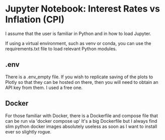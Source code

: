# Jupyter Notebook: Interest Rates vs Inflation (CPI)

I assume that the user is familiar in Python and in how to load Jupyter.

If using a virtual environment, such as venv or conda, you can use the requirements.txt file to load relevant Python modules.

## .env

There is a .env_empty file. If you wish to replicate saving of the plots to Plotly so that they can be hosted on there, then you will need to obtain an API key from them. I used a free one.

## Docker

For those familiar with Docker, there is a Dockerfile and compose file that can be run via 'docker compose up'
It's a big Dockerfile but I always find slim python docker images absolutely useless as soon as I want to install ever so slightly rogue.

